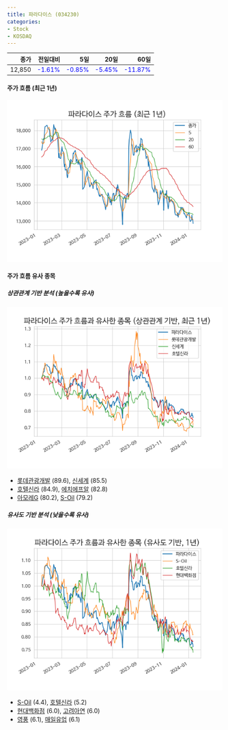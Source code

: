 ```yaml
---
title: 파라다이스 (034230)
categories:
- Stock
- KOSDAQ
---
```


|종가|전일대비|5일|20일|60일|
|---:|-------:|--:|---:|---:|
|12,850|<span style="color: blue">-1.61%</span>|<span style="color: blue">-0.85%</span>|<span style="color: blue">-5.45%</span>|<span style="color: blue">-11.87%</span>|

<!-- more -->


#### 주가 흐름 (최근 1년)
![034230](/assets/images/stock/034230.png)


#### 주가 흐름 유사 종목


##### 상관관계 기반 분석 (높을수록 유사)
![034230](/assets/images/stock/034230_corr.png)
- [롯데관광개발](/032350/) (89.6), [신세계](/004170/) (85.5)
- [호텔신라](/008770/) (84.9), [에치에프알](/230240/) (82.8)
- [아모레G](/002790/) (80.2), [S-Oil](/010950/) (79.2)


##### 유사도 기반 분석 (낮을수록 유사)	
![034230](/assets/images/stock/034230_sim.png)
- [S-Oil](/010950/) (4.4), [호텔신라](/008770/) (5.2)
- [현대백화점](/069960/) (6.0), [고려아연](/010130/) (6.0)
- [영풍](/000670/) (6.1), [매일유업](/267980/) (6.1)